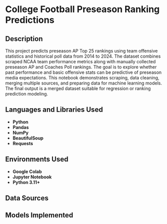 <h1>College Football Preseason Ranking Predictions</h1>

<h2>Description</h2>
This project predicts preseason AP Top 25 rankings using team offensive statistics and historical poll data from 2014 to 2024. The dataset combines scraped NCAA team performance metrics along with manually collected preseason AP and Coaches Poll rankings. The goal is to explore whether past performance and basic offensive stats can be predictive of preseason media expectations.
This notebook demonstrates scraping, data cleaning, merging multiple sources, and preparing data for machine learning models. The final output is a merged dataset suitable for regression or ranking prediction modeling.

<h2>Languages and Libraries Used</h2>

- <b>Python</b>  
- <b>Pandas</b>  
- <b>NumPy</b>  
- <b>BeautifulSoup</b>  
- <b>Requests</b>  

<h2>Environments Used</h2>

- <b>Google Colab</b>  
- <b>Jupyter Notebook</b>  
- <b>Python 3.11+</b>

<h2>Data Sources</h2>

<h2>Models Implemented</h2>
